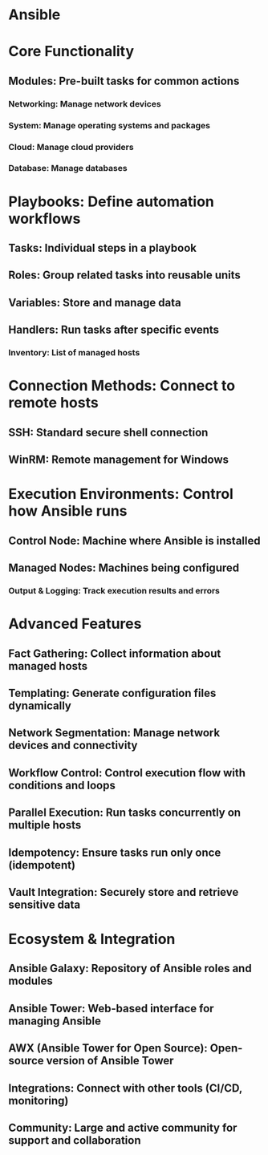 # Ansible

# Core Functionality
## Modules:  Pre-built tasks for common actions
### Networking:  Manage network devices
### System:  Manage operating systems and packages
### Cloud:  Manage cloud providers
### Database:  Manage databases
# Playbooks:  Define automation workflows
## Tasks:  Individual steps in a playbook
## Roles:  Group related tasks into reusable units
## Variables:  Store and manage data
## Handlers:  Run tasks after specific events
### Inventory:  List of managed hosts
# Connection Methods:  Connect to remote hosts
## SSH:  Standard secure shell connection
## WinRM:  Remote management for Windows
# Execution Environments:  Control how Ansible runs
## Control Node:  Machine where Ansible is installed
## Managed Nodes:  Machines being configured
### Output & Logging:  Track execution results and errors

# Advanced Features
## Fact Gathering:  Collect information about managed hosts
## Templating:  Generate configuration files dynamically
## Network Segmentation:  Manage network devices and connectivity
## Workflow Control:  Control execution flow with conditions and loops
## Parallel Execution:  Run tasks concurrently on multiple hosts
## Idempotency:  Ensure tasks run only once (idempotent)
## Vault Integration:  Securely store and retrieve sensitive data

# Ecosystem & Integration
## Ansible Galaxy:  Repository of Ansible roles and modules
## Ansible Tower:  Web-based interface for managing Ansible
## AWX (Ansible Tower for Open Source):  Open-source version of Ansible Tower
## Integrations:  Connect with other tools (CI/CD, monitoring)
## Community:  Large and active community for support and collaboration 

